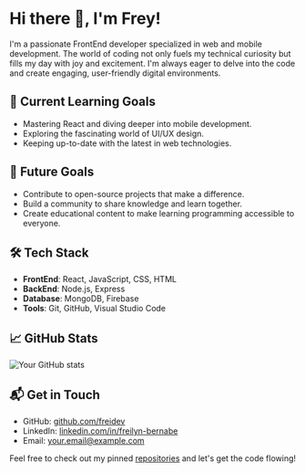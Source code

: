 # Hi there 👋, I'm Frey!

I'm a passionate FrontEnd developer specialized in web and mobile development. The world of coding not only fuels my technical curiosity but fills my day with joy and excitement. I'm always eager to delve into the code and create engaging, user-friendly digital environments.

## 🌱 Current Learning Goals

- Mastering React and diving deeper into mobile development.
- Exploring the fascinating world of UI/UX design.
- Keeping up-to-date with the latest in web technologies.

## 🎯 Future Goals

- Contribute to open-source projects that make a difference.
- Build a community to share knowledge and learn together.
- Create educational content to make learning programming accessible to everyone.

## 🛠️ Tech Stack

- **FrontEnd**: React, JavaScript, CSS, HTML
- **BackEnd**: Node.js, Express
- **Database**: MongoDB, Firebase
- **Tools**: Git, GitHub, Visual Studio Code

## 📈 GitHub Stats

![Your GitHub stats](https://github-readme-stats.vercel.app/api?username=freidev&show_icons=true)

## 📬 Get in Touch

- GitHub: [github.com/freidev](https://github.com/freidev)
- LinkedIn: [linkedin.com/in/freilyn-bernabe](https://linkedin.com/in/freilyn-bernabe)
- Email: your.email@example.com

Feel free to check out my pinned [repositories](https://github.com/freidev?tab=repositories) and let's get the code flowing!
